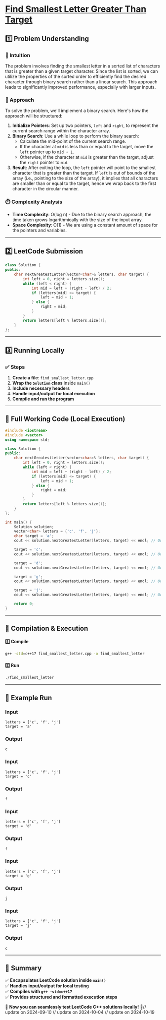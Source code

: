 # **[Find Smallest Letter Greater Than Target](https://leetcode.com/problems/find-smallest-letter-greater-than-target/description/)**  

## **1️⃣ Problem Understanding**  
### **📌 Intuition**  
The problem involves finding the smallest letter in a sorted list of characters that is greater than a given target character. Since the list is sorted, we can utilize the properties of the sorted order to efficiently find the desired character through binary search rather than a linear search. This approach leads to significantly improved performance, especially with larger inputs.

### **🚀 Approach**  
To solve the problem, we'll implement a binary search. Here's how the approach will be structured:

1. **Initialize Pointers**: Set up two pointers, `left` and `right`, to represent the current search range within the character array.
2. **Binary Search**: Use a while loop to perform the binary search:
   - Calculate the mid-point of the current search range.
   - If the character at `mid` is less than or equal to the target, move the `left` pointer up to `mid + 1`.
   - Otherwise, if the character at `mid` is greater than the target, adjust the `right` pointer to `mid`.
3. **Result**: After exiting the loop, the `left` pointer will point to the smallest character that is greater than the target. If `left` is out of bounds of the array (i.e., pointing to the size of the array), it implies that all characters are smaller than or equal to the target, hence we wrap back to the first character in the circular manner.

### **⏱️ Complexity Analysis**  
- **Time Complexity**: O(log n) - Due to the binary search approach, the time taken grows logarithmically with the size of the input array.
- **Space Complexity**: O(1) - We are using a constant amount of space for the pointers and variables.

---  

## **2️⃣ LeetCode Submission**  
```cpp
class Solution {
public:
    char nextGreatestLetter(vector<char>& letters, char target) {
        int left = 0, right = letters.size();
        while (left < right) {
            int mid = left + (right - left) / 2;
            if (letters[mid] <= target) {
                left = mid + 1;
            } else {
                right = mid;
            }
        }
        return letters[left % letters.size()];
    }
};
```  

---  

## **3️⃣ Running Locally**  
### **✅ Steps**  
1. **Create a file**: `find_smallest_letter.cpp`  
2. **Wrap the `Solution` class** inside `main()`  
3. **Include necessary headers**  
4. **Handle input/output for local execution**  
5. **Compile and run the program**  

---  

## **📝 Full Working Code (Local Execution)**  
```cpp
#include <iostream>
#include <vector>
using namespace std;

class Solution {
public:
    char nextGreatestLetter(vector<char>& letters, char target) {
        int left = 0, right = letters.size();
        while (left < right) {
            int mid = left + (right - left) / 2;
            if (letters[mid] <= target) {
                left = mid + 1;
            } else {
                right = mid;
            }
        }
        return letters[left % letters.size()];
    }
};

int main() {
    Solution solution;
    vector<char> letters = {'c', 'f', 'j'};
    char target = 'a';
    cout << solution.nextGreatestLetter(letters, target) << endl; // Output: 'c'

    target = 'c';
    cout << solution.nextGreatestLetter(letters, target) << endl; // Output: 'f'

    target = 'd';
    cout << solution.nextGreatestLetter(letters, target) << endl; // Output: 'f'

    target = 'g';
    cout << solution.nextGreatestLetter(letters, target) << endl; // Output: 'j'

    target = 'j';
    cout << solution.nextGreatestLetter(letters, target) << endl; // Output: 'c'

    return 0;
}
```  

---  

## **🔧 Compilation & Execution**  
#### **1️⃣ Compile**  
```bash
g++ -std=c++17 find_smallest_letter.cpp -o find_smallest_letter
```  

#### **2️⃣ Run**  
```bash
./find_smallest_letter
```  

---  

## **🎯 Example Run**  
### **Input**  
```
letters = ['c', 'f', 'j']
target = 'a'
```  
### **Output**  
```
c
```  

### **Input**  
```
letters = ['c', 'f', 'j']
target = 'c'
```  
### **Output**  
```
f
```  

### **Input**  
```
letters = ['c', 'f', 'j']
target = 'd'
```  
### **Output**  
```
f
```  

### **Input**  
```
letters = ['c', 'f', 'j']
target = 'g'
```  
### **Output**  
```
j
```  

### **Input**  
```
letters = ['c', 'f', 'j']
target = 'j'
```  
### **Output**  
```
c
```  

---  

## **📌 Summary**  
✅ **Encapsulates LeetCode solution inside `main()`**  
✅ **Handles input/output for local testing**  
✅ **Compiles with `g++ -std=c++17`**  
✅ **Provides structured and formatted execution steps**  

🚀 **Now you can seamlessly test LeetCode C++ solutions locally!** 🚀// update on 2024-09-10
// update on 2024-10-04
// update on 2024-10-19
